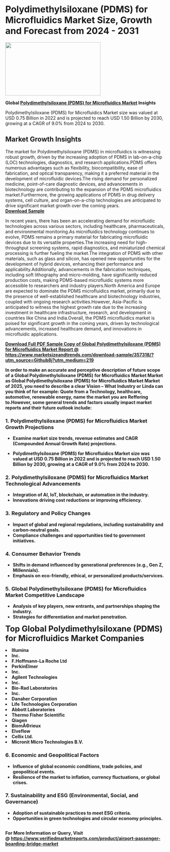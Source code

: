 <H1>Polydimethylsiloxane (PDMS) for Microfluidics Market Size, Growth and Forecast from 2024 - 2031</H1><img class="aligncenter size-medium wp-image-584254" src="https://thirdeyenews.in/wp-content/uploads/2024/09/Global-Market-Research-300x168.jpeg" alt="" width="300" height="168" /><p><strong>Global&nbsp;<a href="https://www.marketsizeandtrends.com/download-sample/357318/?utm_source=Github8j?utm_medium=219">Polydimethylsiloxane (PDMS) for Microfluidics Market</a> Insights</strong></p><p>Polydimethylsiloxane (PDMS) for Microfluidics Market size was valued at USD 0.75 Billion in 2022 and is projected to reach USD 1.50 Billion by 2030, growing at a CAGR of 9.0% from 2024 to 2030.</p><p><h2>Market Growth Insights</h2> The market for Polydimethylsiloxane (PDMS) in microfluidics is witnessing robust growth, driven by the increasing adoption of PDMS in lab-on-a-chip (LOC) technologies, diagnostics, and research applications.PDMS offers numerous advantages such as flexibility, biocompatibility, ease of fabrication, and optical transparency, making it a preferred material in the development of microfluidic devices.The rising demand for personalized medicine, point-of-care diagnostic devices, and advancements in biotechnology are contributing to the expansion of the PDMS microfluidics market.Furthermore, the growing applications of PDMS in drug delivery systems, cell culture, and organ-on-a-chip technologies are anticipated to drive significant market growth over the coming years.<br> <strong><a href="#">Download Sample</a></strong> <p>In recent years, there has been an accelerating demand for microfluidic technologies across various sectors, including healthcare, pharmaceuticals, and environmental monitoring.As microfluidics technology continues to evolve, PDMS remains a primary material for fabricating microfluidic devices due to its versatile properties.The increasing need for high-throughput screening systems, rapid diagnostics, and miniaturized chemical processing is further fueling the market.The integration of PDMS with other materials, such as glass and silicon, has opened new opportunities for the development of hybrid devices, enhancing their performance and applicability.Additionally, advancements in the fabrication techniques, including soft lithography and micro-molding, have significantly reduced production costs, making PDMS-based microfluidic systems more accessible to researchers and industry players.North America and Europe are expected to dominate the PDMS microfluidics market, primarily due to the presence of well-established healthcare and biotechnology industries, coupled with ongoing research activities.However, Asia-Pacific is anticipated to witness the highest growth rate due to the increasing investment in healthcare infrastructure, research, and development in countries like China and India.Overall, the PDMS microfluidics market is poised for significant growth in the coming years, driven by technological advancements, increased healthcare demand, and innovations in microfluidic applications.<br> <strong><a href="#"></p><p><span class=""><strong>Download Full PDF Sample Copy of Global Polydimethylsiloxane (PDMS) for Microfluidics Market Report</strong> @ <a href="https://www.marketsizeandtrends.com/download-sample/357318/?utm_source=Github8j?utm_medium=219" target="_blank">https://www.marketsizeandtrends.com/download-sample/357318/?utm_source=Github8j?utm_medium=219</a></span></p><p>In order to make an accurate and perceptive description of future scope of a Global&nbsp;Polydimethylsiloxane (PDMS) for Microfluidics Market Market as Global&nbsp;Polydimethylsiloxane (PDMS) for Microfluidics Market Market of 2025, you need to describe a clear Vision &ndash; What Industry or Linda can you think of for example: Quote from a Technology, healthcare, automotive, renewable energy, name the market you are Reffering to.However, some general trends and factors usually impact market reports and their future outlook include:</p><h3>1.&nbsp;<strong>Polydimethylsiloxane (PDMS) for Microfluidics Market Growth Projections</strong></h3><ul><li>Examine market size trends, revenue estimates and CAGR (Compounded Annual Growth Rate) projections.</li><li><p>Polydimethylsiloxane (PDMS) for Microfluidics Market size was valued at USD 0.75 Billion in 2022 and is projected to reach USD 1.50 Billion by 2030, growing at a CAGR of 9.0% from 2024 to 2030.</p></li></ul><h3>2.&nbsp;<strong>Polydimethylsiloxane (PDMS) for Microfluidics Market Technological Advancements</strong></h3><ul><li>Integration of AI, IoT, blockchain, or automation in the industry.</li><li>Innovations driving cost reductions or improving efficiency.</li></ul><h3>3.&nbsp;<strong>Regulatory and Policy Changes</strong></h3><ul><li>Impact of global and regional regulations, including sustainability and carbon-neutral goals.</li><li>Compliance challenges and opportunities tied to government initiatives.</li></ul><h3>4.&nbsp;<strong>Consumer Behavior Trends</strong></h3><ul><li>Shifts in demand influenced by generational preferences (e.g., Gen Z, Millennials).</li><li>Emphasis on eco-friendly, ethical, or personalized products/services.</li></ul><h3>5.&nbsp;<strong>Global Polydimethylsiloxane (PDMS) for Microfluidics Market Competitive Landscape</strong></h3><ul><li>Analysis of key players, new entrants, and partnerships shaping the industry.</li><li>Strategies for differentiation and market penetration.</li></ul><p data-pm-slice="1 1 []"><span style="color: inherit; font-family: inherit; font-size: 25px;">Top Global Polydimethylsiloxane (PDMS) for Microfluidics Market Companies</span></p><div class="" data-test-id=""><p><li>Illumina</li><li> Inc.</li><li> F.Hoffmann-La Roche Ltd</li><li> PerkinElmer</li><li> Inc.</li><li> Agilent Technologies</li><li> Inc.</li><li> Bio-Rad Laboratories</li><li> Inc.</li><li> Danaher Corporation</li><li> Life Technologies Corporation</li><li> Abbott Laboratories</li><li> Thermo Fisher Scientific</li><li> Qiagen</li><li> BiomÃ©rieux</li><li> Elveflow</li><li> Cellix Ltd.</li><li> Micronit Micro Technologies B.V.</li></p></div><h3>6.&nbsp;<strong>Economic and Geopolitical Factors</strong></h3><ul><li>Influence of global economic conditions, trade policies, and geopolitical events.</li><li>Resilience of the market to inflation, currency fluctuations, or global crises.</li></ul><h3>7.&nbsp;<strong>Sustainability and ESG (Environmental, Social, and Governance)</strong></h3><ul><li>Adoption of sustainable practices to meet ESG criteria.</li><li>Opportunities in green technologies and circular economy principles.</li></ul><h2><strong style="font-size: 14px;">For More Information or Query, Visit @&nbsp;</strong><a style="background-color: #ffffff; font-size: 14px;" href="https://www.marketsizeandtrends.com/report/polydimethylsiloxane-pdms-for-microfluidics-market/" target="_blank">https://www.verifiedmarketreports.com/product/airport-passenger-boarding-bridge-market</a></h2>